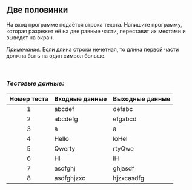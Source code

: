## Две половинки

На вход программе подаётся строка текста. Напишите программу, которая разрежет её на две равные части, переставит их местами и выведет на экран.

*Примечание.* Если длина строки нечетная, то длина первой части должна быть на один символ больше.

<br>

### *Тестовые данные:*

| Номер теста | Входные данные | Выходные данные |
|:-----------:|----------------|-----------------|
|      1      | abcdef         | defabc          |
|      2      | abcdefg        | efgabcd         |
|      3      | a              | a               |
|      4      | Hello          | loHel           |
|      5      | Qwerty         | rtyQwe          |
|      6      | Hi             | iH              |
|      7      | asdfghj        | ghjasdf         |
|      8      | asdfghjzxc     | hjzxcasdfg      |